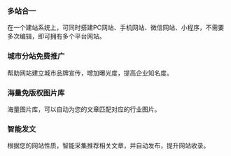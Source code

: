 
### 多站合一
在一个建站系统上，可同时搭建PC网站、手机网站、微信网站、小程序，不需要多次编辑，即可拥有多个平台网站。

### 城市分站免费推广
帮助网站建立城市品牌宣传，增加曝光度，提高企业知名度。

### 海量免版权图片库
海量图片库，可以自动为您的文章匹配对应的行业图片。

### 智能发文
根据您的网站性质，智能采集推荐相关文章，并自动发布，提升网站收录。

